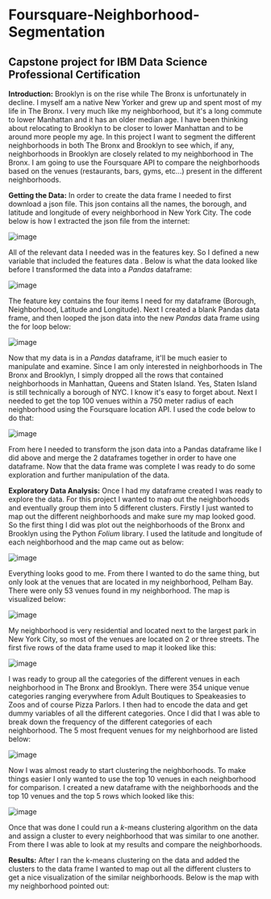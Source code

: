 # Foursquare-Neighborhood-Segmentation
Capstone project for IBM Data Science Professional Certification
-----------------------------------------------------------------
__Introduction:__ Brooklyn is on the rise while The Bronx is unfortunately in decline. I myself am a native New Yorker and grew up and spent most of my life in The Bronx. I very much like my neighborhood, but it's a long commute to lower Manhattan and it has an older median age. I have been thinking about relocating to Brooklyn to be closer to lower Manhattan and to be around more people my age. In this project I want to segment the different neighborhoods in both The Bronx and Brooklyn to see which, if any, neighborhoods in Brooklyn are closely related to my neighborhood in The Bronx. I am going to use the Foursquare API to compare the neighborhoods based on the venues (restaurants, bars, gyms, etc...) present in the different neighborhoods.

__Getting the Data:__ In order to create the data frame I needed to first download a json file. This json contains all the names, the borough, and latitude and longitude of every neighborhood in New York City. The code below is how I extracted the json file from the internet: 

![image](https://user-images.githubusercontent.com/35437820/56395484-ce2fa480-6208-11e9-919c-a19c5e003d8c.png)

All of the relevant data I needed was in the features key. So I defined a new variable that included the features data . Below is what the data looked like before I transformed the data into a _Pandas_ dataframe:

![image](https://user-images.githubusercontent.com/35437820/56395606-3ed6c100-6209-11e9-9b23-87b66d425784.png)

The feature key contains the four items I need for my dataframe (Borough, Neighborhood, Latitude and Longitude). Next I created a blank Pandas data frame, and then looped the json data into the new _Pandas_ data frame using the for loop below:

![image](https://user-images.githubusercontent.com/35437820/56395723-c15f8080-6209-11e9-9f2b-608e130e8f3b.png)

Now that my data is in a _Pandas_ dataframe, it'll be much easier to manipulate and examine. Since I am only interested in neighborhoods in The Bronx and Brooklyn, I simply dropped all the rows that contained neighborhoods in Manhattan, Queens and Staten Island. Yes, Staten Island is still technically a borough of NYC. I know it's easy to forget about. Next I needed to get the top 100 venues within a 750 meter radius of each neighborhood using the Foursquare location API. I used the code below to do that:

![image](https://user-images.githubusercontent.com/35437820/56395857-4e0a3e80-620a-11e9-8d9b-8b4b5025e52c.png)

From here I needed to transform the json data into a Pandas dataframe like I did above and merge the 2 dataframes together in order to have one dataframe. Now that the data frame was complete I was ready to do some exploration and further manipulation of the data.

__Exploratory Data Analysis:__ Once I had my dataframe created I was ready to explore the data. For this project I wanted to map out the neighborhoods and eventually group them into 5 different clusters. Firstly I just wanted to map out the different neighborhoods and make sure my map looked good.  So the first thing I did was plot out the neighborhoods of the Bronx and Brooklyn using the Python _Folium_ library. I used the latitude and longitude of each neighborhood and the map came out as below:

![image](https://user-images.githubusercontent.com/35437820/56395976-d4268500-620a-11e9-8969-c13d384ca5c1.png)

Everything looks good to me. From there I wanted to do the same thing, but only look at the venues that are located in my neighborhood, Pelham Bay. There were only 53 venues found in my neighborhood. The map is visualized below: 

![image](https://user-images.githubusercontent.com/35437820/56396054-28316980-620b-11e9-8dae-71ba176d40cd.png)

My neighborhood is very residential and located next to the largest park in New York City, so most of the venues are located on 2 or three streets. The first five rows of the data frame used to map it looked like this:

![image](https://user-images.githubusercontent.com/35437820/56396135-7a728a80-620b-11e9-8ec8-c9c1dd7a5a33.png)

I was ready to group all the categories of the different venues in each neighborhood in The Bronx and Brooklyn. There were 354 unique venue categories ranging everywhere from Adult Boutiques to Speakeasies to Zoos and of course Pizza Parlors. I then had to encode the data and get dummy variables of all the different categories. Once I did that I was able to break down the frequency of the different categories of each neighborhood. The 5 most frequent venues for my neighborhood are listed below:

![image](https://user-images.githubusercontent.com/35437820/56396238-e5bc5c80-620b-11e9-90e6-63c6c0274c59.png)

Now I was almost ready to start clustering the neighborhoods. To make things easier I only wanted to use the top 10 venues in each neighborhood for comparison. I created a new dataframe with the neighborhoods and the top 10 venues and the top 5 rows  which looked like this:

![image](https://user-images.githubusercontent.com/35437820/56397290-0e932080-6211-11e9-9234-330ad92764e0.png)

Once that was done I could run a _k_-means clustering algorithm on the data and assign a cluster to every neighborhood that was similar to one another. From there I was able to look at my results and compare the neighborhoods. 

__Results:__ After I ran the k-means clustering on the data and added the clusters to the data frame I wanted to map out all the different clusters to get a nice visualization of the similar neighborhoods. Below is the map with my neighborhood pointed out:
